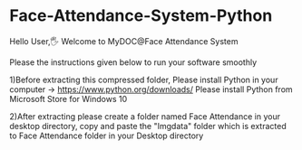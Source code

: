 # Face-Attendance-System-Python
Hello User,🖐
Welcome to MyDOC@Face Attendance System

Please the instructions given below to run your software smoothly

1)Before extracting this compressed folder,
Please install Python in your computer -> https://www.python.org/downloads/
Please install Python from Microsoft Store for Windows 10

2)After extracting please create a folder named Face Attendance in your desktop directory, 
copy and paste the "Imgdata" folder which is extracted to Face Attendance folder in your Desktop directory
